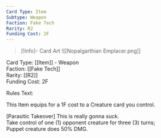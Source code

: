 ```yaml
---
Card Type: Item
Subtype: Weapon
Faction: Fake Tech
Rarity: R2
Funding Cost: 2F
---
```

> [!info]- Card Art
> ![[Nopalgarthian Emplacer.png]]

Card Type: [[Item]] - Weapon  
Faction: [[Fake Tech]]  
Rarity: [[R2]]  
Funding Cost: 2F  

Rules Text:  

This Item equips for a 1F cost to a Creature card you control.  

[Parasitic Takeover] This is really gonna suck.  
Take control of one (1) opponent creature for three (3) turns;  
Puppet creature does 50% DMG.  